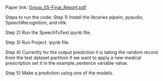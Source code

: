 Paper link: 
[Group_05-Final_Report.pdf](https://github.com/Khyatipa/-Speech-to-text-processing-in-Medical-field/files/12581422/Group_05-Final_Report.pdf)

Steps to run the code:
Step 1) 
Install the libraries pipwin, pyaudio, SpeechRecognition, and nltk.

Step 2) 
Run the SpeechToText.ipynb file.

Step 3) 
Run Project. ipynb file.

Step 4) 
Currently for the output prediction it is taking the random record from the test dataset partition if we want to apply a new medical prescription set it in the example_sentence variable value.

Step 5) 
Make a prediction using one of the models.
